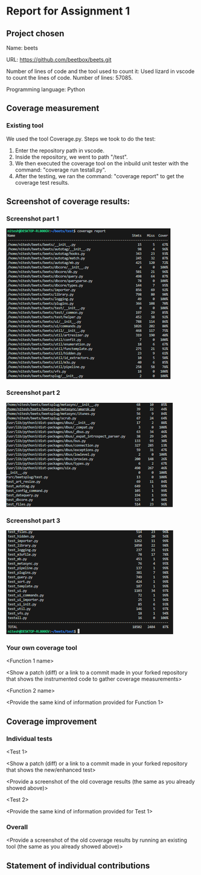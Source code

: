 # Report for Assignment 1

## Project chosen

Name: beets

URL: https://github.com/beetbox/beets.git

Number of lines of code and the tool used to count it: Used lizard in vscode to count the lines of code. Number of lines: 57085.

Programming language: Python

## Coverage measurement

### Existing tool

We used the tool Coverage.py.
Steps we took to do the test:
1. Enter the repository path in vscode.
2. Inside the repository, we went to path "/test".
3. We then executed the coverage tool on the inbuild unit tester with the command: "coverage run testall.py".
4. After the testing, we ran the command: "coverage report" to get the coverage test results.

## Screenshot of coverage results:

### Screenshot part 1
![Screenshot part 1](https://raw.githubusercontent.com/Niteshns/beets/master/screenshots/coverage_tool-part1.png)
### Screenshot part 2
![Screenshot part 2](https://raw.githubusercontent.com/Niteshns/beets/master/screenshots/coverage_tool-part2.png)

### Screenshot part 3
![Screenshot part 3](https://raw.githubusercontent.com/Niteshns/beets/master/screenshots/coverage_tool-part3.png)

### Your own coverage tool

<The following is supposed to be repeated for each group member>

<Group member name>

<Function 1 name>

<Show a patch (diff) or a link to a commit made in your forked repository that shows the instrumented code to gather coverage measurements>

<Provide a screenshot of the coverage results output by the instrumentation>

<Function 2 name>

<Provide the same kind of information provided for Function 1>

## Coverage improvement

### Individual tests

<The following is supposed to be repeated for each group member>

<Group member name>

<Test 1>

<Show a patch (diff) or a link to a commit made in your forked repository that shows the new/enhanced test>

<Provide a screenshot of the old coverage results (the same as you already showed above)>

<Provide a screenshot of the new coverage results>

<State the coverage improvement with a number and elaborate on why the coverage is improved>

<Test 2>

<Provide the same kind of information provided for Test 1>

### Overall

<Provide a screenshot of the old coverage results by running an existing tool (the same as you already showed above)>

<Provide a screenshot of the new coverage results by running the existing tool using all test modifications made by the group>

## Statement of individual contributions

<Write what each group member did>
